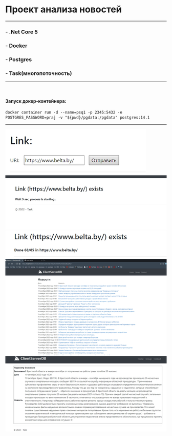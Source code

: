 # Проект анализа новостей
---
### - .Net Core 5
### - Docker
### - Postgres
### - Task(многопоточность)
---
<br>

#### Запуск докер-контейнера:
```
docker container run -d --name=psq1 -p 2345:5432 -e POSTGRES_PASSWORD=praj -v "${pwd}/pgdata:/pgdata" postgres:14.1
```
---
![](docker1.jpeg)
![](docker2.jpeg)
![](docker3.jpeg)
![](docker4.jpeg)
![](docker5.jpeg)


